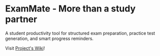 # ExamMate - More than a study partner

A student productivity tool for structured exam preparation, practice test generation, and smart progress reminders.

Visit [Project's Wiki](https://github.com/L01YaGMobileAssignment/ExamMate/wiki)!
